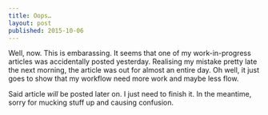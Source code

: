 ```yaml
---
title: Oops…
layout: post
published: 2015-10-06
---
```


Well, now. This is embarassing. It seems that one of my work-in-progress articles was accidentally posted yesterday. Realising my mistake pretty late the next morning, the article was out for almost an entire day. Oh well, it just goes to show that my workflow need more work and maybe less flow.

Said article *will* be posted later on. I just need to finish it. In the meantime, sorry for mucking stuff up and causing confusion.
